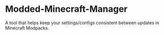 Modded-Minecraft-Manager
========================

A tool that helps keep your settings/configs consistent between updates in Minecraft Modpacks.
